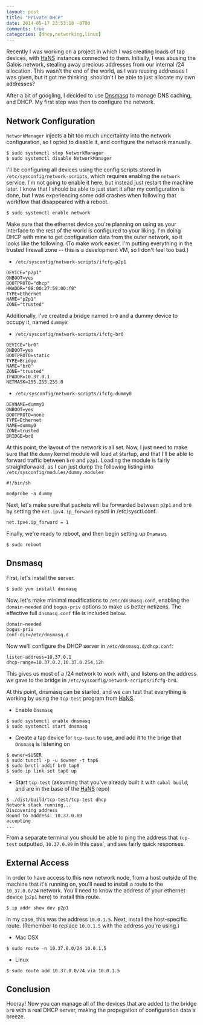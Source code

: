 ```yaml
---
layout: post
title: "Private DHCP"
date: 2014-05-17 23:53:18 -0700
comments: true
categories: [dhcp,networking,linux]
---
```


Recently I was working on a project in which I was creating loads of tap
devices, with [HaNS](https://github.com/galoisinc/hans) instances connected to
them.  Initially, I was abusing the Galois network, stealing away precious
addresses from our internal /24 allocation.  This wasn't the end of the world,
as I was reusing addresses I was given, but it got me thinking: shouldn't I
be able to just allocate my own addresses?

After a bit of googling, I decided to use
[Dnsmasq](http://www.thekelleys.org.uk/dnsmasq/doc.html) to manage DNS caching,
and DHCP.  My first step was then to configure the network.

Network Configuration
---------------------
`NetworkManager` injects a bit too much uncertainty into the network
configuration, so I opted to disable it, and configure the network manually.

```
$ sudo systemctl stop NetworkManager
$ sudo systemctl disable NetworkManager
```

I'll be configuring all devices using the config scripts stored in
`/etc/sysconfig/network-scripts`, which requires enabling the `network` service.
I'm not going to enable it here, but instead just restart the machine later.  I
know that I should be able to just start it after my configuration is done, but
I was experiencing some odd crashes when following that workflow that
disappeared with a reboot.

```
$ sudo systemctl enable network
```

Make sure that the ethernet device you're planning on using as your interface to
the rest of the world is configured to your liking.  I'm doing DHCP with mine to
get configuration data from the outer network, so it looks like the following.
(To make work easier, I'm putting everything in the trusted firewall zone --
this is a development VM, so I don't feel too bad.)

 * `/etc/sysconfig/network-scripts/ifcfg-p2p1`

```
DEVICE="p2p1"
ONBOOT=yes
BOOTPROTO="dhcp"
HWADDR="08:00:27:59:00:f8"
TYPE=Ethernet
NAME="p2p1"
ZONE="trusted"
```

Additionally, I've created a bridge named `br0` and a dummy device to occupy it,
named `dummy0`:

 * `/etc/sysconfig/network-scripts/ifcfg-br0`
```
DEVICE="br0"
ONBOOT=yes
BOOTPROTO=static
TYPE=Bridge
NAME="br0"
ZONE="trusted"
IPADDR=10.37.0.1
NETMASK=255.255.255.0
```

 * `/etc/sysconfig/network-scripts/ifcfg-dummy0`
```
DEVNAME=dummy0
ONBOOT=yes
BOOTPROTO=none
TYPE=Ethernet
NAME=dummy0
ZONE=trusted
BRIDGE=br0
```

At this point, the layout of the network is all set.  Now, I just need to make
sure that the `dummy` kernel module will load at startup, and that I'll be able
to forward traffic between `br0` and `p2p1`.  Loading the module is fairly
straightforward, as I can just dump the following listing into
`/etc/sysconfig/modules/dummy.modules`

```
#!/bin/sh

modprobe -a dummy
```

Next, let's make sure that packets will be forwarded between `p2p1` and `br0` by
setting the `net.ipv4.ip_forward` sysctl in /etc/sysctl.conf.

```
net.ipv4.ip_forward = 1
```

Finally, we're ready to reboot, and then begin setting up `Dnamasq`.

```
$ sudo reboot
```

Dnsmasq
-------

First, let's install the server.

```
$ sudo yum install dnsmasq
```

Now, let's make minimal modifications to `/etc/dnsmasq.conf`, enabling the
`domain-needed` and `bogus-priv` options to make us better netizens.  The
effective full `dnsmasq.conf` file is included below.

```
domain-needed
bogus-priv
conf-dir=/etc/dnsmasq.d
```

Now we'll configure the DHCP server in `/etc/dnsmasq.d/dhcp.conf`:

```
listen-address=10.37.0.1
dhcp-range=10.37.0.2,10.37.0.254,12h
```

This gives us most of a /24 network to work with, and listens on the address we
gave to the bridge in `/etc/sysconfig/network-scripts/ifcfg-br0`.

At this point, dnsmasq can be started, and we can test that everything is
working by using the `tcp-test` program from
[HaNS](https://github.com/galoisinc/hans).

 * Enable `Dnsmasq`
```
$ sudo systemctl enable dnsmasq
$ sudo systemctl start dnsmasq
```

 * Create a tap device for `tcp-test` to use, and add it to the brige that
   `Dnsmasq` is listening on
```
$ owner=$USER
$ sudo tunctl -p -u $owner -t tap6
$ sudo brctl addif br0 tap0
$ sudo ip link set tap0 up
```

 * Start `tcp-test` (assuming that you've already built it with `cabal build`,
   and are in the base of the [HaNS](https://github.com/galoisinc/hans) repo)
```
$ ./dist/build/tcp-test/tcp-test dhcp
Network stack running...
Discovering address
Bound to address: 10.37.0.89
accepting
...
```

From a separate terminal you should be able to ping the address that `tcp-test`
outputted, `10.37.0.89` in this case`, and see fairly quick responses.


External Access
---------------

In order to have access to this new network node, from a host outside of the
machine that it's running on, you'll need to install a route to the
`10.37.0.0/24` network.  You'll need to know the address of your ethernet device
(`p2p1` here) to install this route.

```
$ ip addr show dev p2p1
```
In my case, this was the address `10.0.1.5`.  Next, install the host-specific
route.  (Remember to replace `10.0.1.5` with the address you're using.)

 * Mac OSX
```
$ sudo route -n 10.37.0.0/24 10.0.1.5
```

 * Linux
```
$ sudo route add 10.37.0.0/24 via 10.0.1.5
```

Conclusion
----------

Hooray!  Now you can manage all of the devices that are added to the bridge
`br0` with a real DHCP server, making the propegation of configuration data a
breeze.
